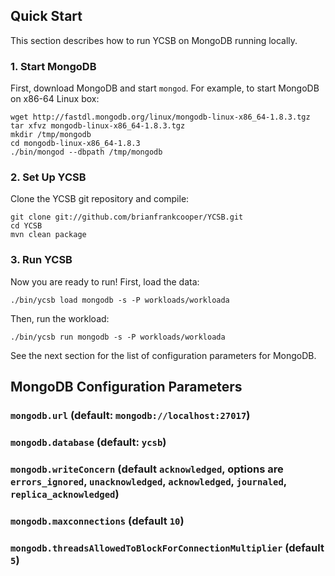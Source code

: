 ## Quick Start

This section describes how to run YCSB on MongoDB running locally. 

### 1. Start MongoDB

First, download MongoDB and start `mongod`. For example, to start MongoDB
on x86-64 Linux box:

    wget http://fastdl.mongodb.org/linux/mongodb-linux-x86_64-1.8.3.tgz
    tar xfvz mongodb-linux-x86_64-1.8.3.tgz
    mkdir /tmp/mongodb
    cd mongodb-linux-x86_64-1.8.3
    ./bin/mongod --dbpath /tmp/mongodb

### 2. Set Up YCSB

Clone the YCSB git repository and compile:

    git clone git://github.com/brianfrankcooper/YCSB.git
    cd YCSB
    mvn clean package

### 3. Run YCSB
    
Now you are ready to run! First, load the data:

    ./bin/ycsb load mongodb -s -P workloads/workloada

Then, run the workload:

    ./bin/ycsb run mongodb -s -P workloads/workloada

See the next section for the list of configuration parameters for MongoDB.

## MongoDB Configuration Parameters

### `mongodb.url` (default: `mongodb://localhost:27017`)

### `mongodb.database` (default: `ycsb`)

### `mongodb.writeConcern` (default `acknowledged`, options are `errors_ignored`, `unacknowledged`, `acknowledged`, `journaled`, `replica_acknowledged`)

### `mongodb.maxconnections` (default `10`)

### `mongodb.threadsAllowedToBlockForConnectionMultiplier` (default `5`)
